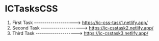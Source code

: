 # ICTasksCSS

1. First Task --------------------> https://ic-css-task1.netlify.app/
2. Second Task --------------------> https://ic-csstask2.netlify.app/
3. Third Task --------------------> https://ic-csstask3.netlify.app/
